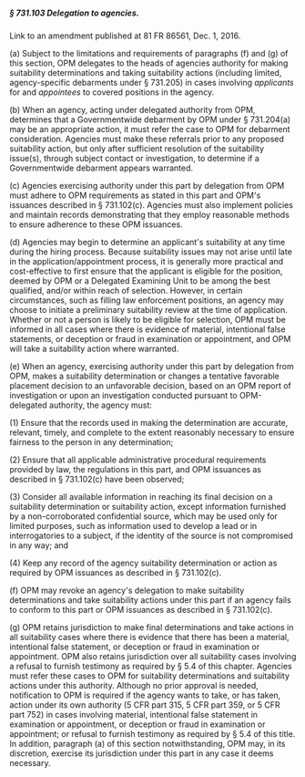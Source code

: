 ##### § 731.103 Delegation to agencies. #####

Link to an amendment published at 81 FR 86561, Dec. 1, 2016.

(a) Subject to the limitations and requirements of paragraphs (f) and (g) of this section, OPM delegates to the heads of agencies authority for making suitability determinations and taking suitability actions (including limited, agency-specific debarments under § 731.205) in cases involving *applicants* for and *appointees* to covered positions in the agency.

(b) When an agency, acting under delegated authority from OPM, determines that a Governmentwide debarment by OPM under § 731.204(a) may be an appropriate action, it must refer the case to OPM for debarment consideration. Agencies must make these referrals prior to any proposed suitability action, but only after sufficient resolution of the suitability issue(s), through subject contact or investigation, to determine if a Governmentwide debarment appears warranted.

(c) Agencies exercising authority under this part by delegation from OPM must adhere to OPM requirements as stated in this part and OPM's issuances described in § 731.102(c). Agencies must also implement policies and maintain records demonstrating that they employ reasonable methods to ensure adherence to these OPM issuances.

(d) Agencies may begin to determine an applicant's suitability at any time during the hiring process. Because suitability issues may not arise until late in the application/appointment process, it is generally more practical and cost-effective to first ensure that the applicant is eligible for the position, deemed by OPM or a Delegated Examining Unit to be among the best qualified, and/or within reach of selection. However, in certain circumstances, such as filling law enforcement positions, an agency may choose to initiate a preliminary suitability review at the time of application. Whether or not a person is likely to be eligible for selection, OPM must be informed in all cases where there is evidence of material, intentional false statements, or deception or fraud in examination or appointment, and OPM will take a suitability action where warranted.

(e) When an agency, exercising authority under this part by delegation from OPM, makes a suitability determination or changes a tentative favorable placement decision to an unfavorable decision, based on an OPM report of investigation or upon an investigation conducted pursuant to OPM-delegated authority, the agency must:

(1) Ensure that the records used in making the determination are accurate, relevant, timely, and complete to the extent reasonably necessary to ensure fairness to the person in any determination;

(2) Ensure that all applicable administrative procedural requirements provided by law, the regulations in this part, and OPM issuances as described in § 731.102(c) have been observed;

(3) Consider all available information in reaching its final decision on a suitability determination or suitability action, except information furnished by a non-corroborated confidential source, which may be used only for limited purposes, such as information used to develop a lead or in interrogatories to a subject, if the identity of the source is not compromised in any way; and

(4) Keep any record of the agency suitability determination or action as required by OPM issuances as described in § 731.102(c).

(f) OPM may revoke an agency's delegation to make suitability determinations and take suitability actions under this part if an agency fails to conform to this part or OPM issuances as described in § 731.102(c).

(g) OPM retains jurisdiction to make final determinations and take actions in all suitability cases where there is evidence that there has been a material, intentional false statement, or deception or fraud in examination or appointment. OPM also retains jurisdiction over all suitability cases involving a refusal to furnish testimony as required by § 5.4 of this chapter. Agencies must refer these cases to OPM for suitability determinations and suitability actions under this authority. Although no prior approval is needed, notification to OPM is required if the agency wants to take, or has taken, action under its own authority (5 CFR part 315, 5 CFR part 359, or 5 CFR part 752) in cases involving material, intentional false statement in examination or appointment, or deception or fraud in examination or appointment; or refusal to furnish testimony as required by § 5.4 of this title. In addition, paragraph (a) of this section notwithstanding, OPM may, in its discretion, exercise its jurisdiction under this part in any case it deems necessary.